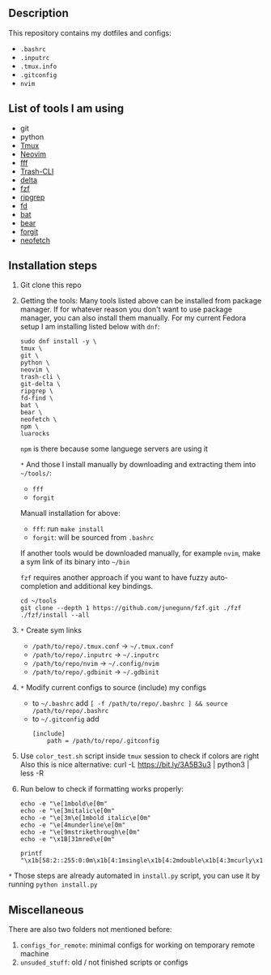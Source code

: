 ## Description
This repository contains my dotfiles and configs:
- `.bashrc`
- `.inputrc`
- `.tmux.info`
- `.gitconfig`
- `nvim`

## List of tools I am using
- git
- python
- [Tmux](https://github.com/tmux/tmux)
- [Neovim](https://github.com/neovim/neovim)
- [fff](https://github.com/dylanaraps/fff)
- [Trash-CLI](https://github.com/andreafrancia/trash-cli)
- [delta](https://github.com/dandavison/delta)
- [fzf](https://github.com/junegunn/fzf)
- [ripgrep](https://github.com/BurntSushi/ripgrep)
- [fd](https://github.com/sharkdp/fd)
- [bat](https://github.com/sharkdp/bat)
- [bear](https://github.com/rizsotto/Bear)
- [forgit](https://github.com/wfxr/forgit)
- [neofetch](https://github.com/dylanaraps/neofetch)

## Installation steps
1. Git clone this repo
2. Getting the tools:
    Many tools listed above can be installed from package manager. If for whatever reason you don't want to use package manager, you can also install them manually.
    For my current Fedora setup I am installing listed below with `dnf`:
    ```
    sudo dnf install -y \
    tmux \
    git \
    python \
    neovim \
    trash-cli \
    git-delta \
    ripgrep \
    fd-find \
    bat \
    bear \
    neofetch \
    npm \
    luarocks
    ```

    `npm` is there because some languege servers are using it

    `*` And those I install manually by downloading and extracting them into `~/tools/`:
    - `fff`
    - `forgit`

    Manuall installation for above:
    - `fff`: run `make install`
    - `forgit`: will be sourced from `.bashrc`

    If another tools would be downloaded manually, for example `nvim`, make a sym link of its binary into `~/bin`

    `fzf` requires another approach if you want to have fuzzy auto-completion and additional key bindings.
    ```
    cd ~/tools
    git clone --depth 1 https://github.com/junegunn/fzf.git ./fzf
    ./fzf/install --all
    ```

3. `*` Create sym links
    - `/path/to/repo/.tmux.conf` -> `~/.tmux.conf`
    - `/path/to/repo/.inputrc` -> `~/.inputrc`
    - `/path/to/repo/nvim` -> `~/.config/nvim`
    - `/path/to/repo/.gdbinit` -> `~/.gdbinit`

4. `*` Modify current configs to source (include) my configs
    - to `~/.bashrc` add `[ -f /path/to/repo/.bashrc ] && source /path/to/repo/.bashrc`
    - to `~/.gitconfig` add
        ```
        [include]
            path = /path/to/repo/.gitconfig
        ```

5. Use `color_test.sh` script inside `tmux` session to check if colors are right
    Also this is nice alternative: curl -L https://bit.ly/3A5B3u3 | python3 | less -R

6. Run below to check if formatting works properly:
    ```
    echo -e "\e[1mbold\e[0m"
    echo -e "\e[3mitalic\e[0m"
    echo -e "\e[3m\e[1mbold italic\e[0m"
    echo -e "\e[4munderline\e[0m"
    echo -e "\e[9mstrikethrough\e[0m"
    echo -e "\x1B[31mred\e[0m"

    printf "\x1b[58:2::255:0:0m\x1b[4:1msingle\x1b[4:2mdouble\x1b[4:3mcurly\x1b[4:4mdotted\x1b[4:5mdashed\x1b[0m\n"
    ```

`*` Those steps are already automated in `install.py` script, you can use it by running `python install.py`

## Miscellaneous
There are also two folders not mentioned before:
1. `configs_for_remote`: minimal configs for working on temporary remote machine
2. `unsuded_stuff`: old / not finished scripts or configs

